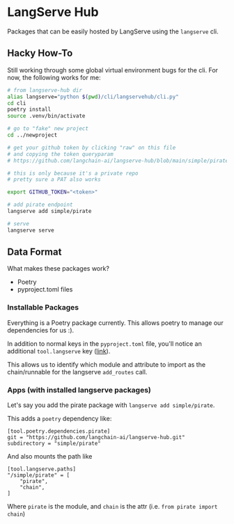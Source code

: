 # LangServe Hub

Packages that can be easily hosted by LangServe using the `langserve` cli.

## Hacky How-To

Still working through some global virtual environment bugs for the cli. For now, the following works for me:
```bash
# from langserve-hub dir
alias langserve="python $(pwd)/cli/langservehub/cli.py"
cd cli
poetry install
source .venv/bin/activate

# go to "fake" new project
cd ../newproject

# get your github token by clicking "raw" on this file
# and copying the token queryparam
# https://github.com/langchain-ai/langserve-hub/blob/main/simple/pirate/pyproject.toml

# this is only because it's a private repo
# pretty sure a PAT also works

export GITHUB_TOKEN="<token>"

# add pirate endpoint
langserve add simple/pirate

# serve
langserve serve
```

## Data Format

What makes these packages work?

- Poetry
- pyproject.toml files

### Installable Packages

Everything is a Poetry package currently. This allows poetry to manage our dependencies for us :).

In addition to normal keys in the `pyproject.toml` file, you'll notice an additional `tool.langserve` key ([link](https://github.com/langchain-ai/langserve-hub/blob/main/simple/pirate/pyproject.toml#L13-L15)).

This allows us to identify which module and attribute to import as the chain/runnable for the langserve `add_routes` call.

### Apps (with installed langserve packages)

Let's say you add the pirate package with `langserve add simple/pirate`.

This adds a `poetry` dependency like:
```
[tool.poetry.dependencies.pirate]
git = "https://github.com/langchain-ai/langserve-hub.git"
subdirectory = "simple/pirate"
```

And also mounts the path like
```
[tool.langserve.paths]
"/simple/pirate" = [
    "pirate",
    "chain",
]
```
Where `pirate` is the module, and `chain` is the attr (i.e. `from pirate import chain`)